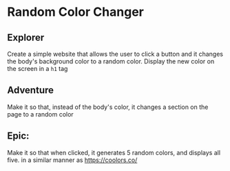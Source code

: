 # Random Color Changer


## Explorer
Create a simple website that allows the user to click a button and it changes the body's background color to a random color. Display the new color on the screen in a `h1` tag


## Adventure
Make it so that, instead of the body's color, it changes a section on the page to a random color

## Epic: 
Make it so that when clicked, it generates 5 random colors, and displays all five. in a similar manner as https://coolors.co/
 